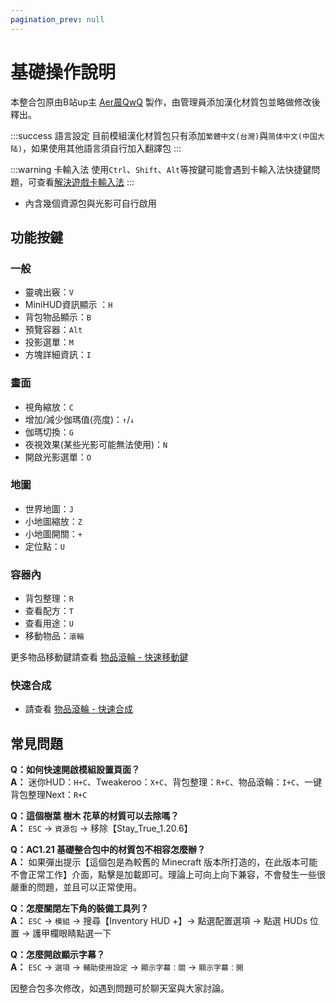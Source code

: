 ```yaml
---
pagination_prev: null
---
```


# 基礎操作說明

本整合包原由B站up主 [Aer晨QwQ](https://space.bilibili.com/1989205162) 製作，由管理員添加漢化材質包並略做修改後釋出。

:::success 語言設定
目前模組漢化材質包只有添加`繁體中文(台灣)`與`简体中文(中国大陆)`，如果使用其他語言須自行加入翻譯包
:::

:::warning 卡輸入法
使用`Ctrl`、`Shift`、`Alt`等按鍵可能會遇到卡輸入法快捷鍵問題，可查看[解決遊戲卡輸入法](/docs/other/input-stuck)
:::
* 內含幾個資源包與光影可自行啟用


## 功能按鍵
### 一般
* 靈魂出竅：`V`
* MiniHUD資訊顯示 ：`H`
* 背包物品顯示：`B`
* 預覽容器：`Alt`
* 投影選單：`M`
* 方塊詳細資訊：`I`

### 畫面
* 視角縮放：`C`
* 增加/減少伽瑪值(亮度)：`↑`/`↓`
* 伽瑪切換：`G`
* 夜視效果(某些光影可能無法使用)：`N`
* 開啟光影選單：`O`

### 地圖
* 世界地圖：`J`
* 小地圖縮放：`Z`
* 小地圖開關：`+`
* 定位點：`U`

### 容器內
* 背包整理：`R`
* 查看配方：`T`
* 查看用途：`U`
* 移動物品：`滾輪`

更多物品移動鍵請查看 [物品滾輪 - 快速移動鍵](/docs/mod/use/ItemScroller#容器內快速移動鍵)

### 快速合成
* 請查看 [物品滾輪 - 快速合成](/docs/mod/use/ItemScroller#快速合成)


## 常見問題

**Q：如何快速開啟模組設置頁面？**  
**A：** 迷你HUD：`H+C`、Tweakeroo：`X+C`、背包整理：`R+C`、物品滾輪：`I+C`、一键背包整理Next：`R+C`

**Q：這個樹葉 樹木 花草的材質可以去除嗎？**  
**A：** `ESC` -> `資源包` -> 移除【Stay_True_1.20.6】

**Q：AC1.21 基礎整合包中的材質包不相容怎麼辦？**  
**A：** 如果彈出提示【這個包是為較舊的 Minecraft 版本所打造的，在此版本可能不會正常工作】介面，點擊是加載即可。理論上可向上向下兼容，不會發生一些很嚴重的問題，並且可以正常使用。

**Q：怎麼關閉左下角的裝備工具列？**  
**A：** `ESC` -> `模組` -> 搜尋【Inventory HUD +】-> 點選配置選項 -> 點選 HUDs 位置 -> 護甲欄眼睛點選一下 

**Q：怎麼開啟顯示字幕？**  
**A：** `ESC` -> `選項` -> `輔助使用設定` -> `顯示字幕：關` -> `顯示字幕：開`

因整合包多次修改，如遇到問題可於聊天室與大家討論。
